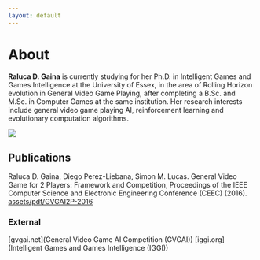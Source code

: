 ```yaml
---
layout: default
---
```


# [](#header-1)About

**Raluca D. Gaina** is currently studying for her Ph.D. in Intelligent Games and Games Intelligence at the University of Essex, in the area of Rolling Horizon evolution in General Video Game Playing, after completing a B.Sc. and M.Sc. in Computer Games at the same institution. Her research interests include general video game playing AI, reinforcement learning and evolutionary computation algorithms. 

![](assets/images/headshot.png)

## [](#header-1)Publications

Raluca D. Gaina, Diego Perez-Liebana, Simon M. Lucas. General Video Game for 2 Players: Framework and Competition, Proceedings of the IEEE Computer Science and Electronic Engineering Conference (CEEC) (2016). [assets/pdf/GVGAI2P-2016](PDF)

### [](#header-3)External

[gvgai.net](General Video Game AI Competition (GVGAI))
[iggi.org](Intelligent Games and Games Intelligence (IGGI))

